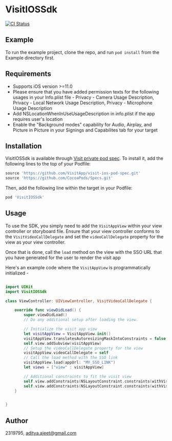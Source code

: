 # VisitIOSSdk

[![CI Status](https://img.shields.io/travis/2319795/VisitIOSSdk.svg?style=flat)](https://travis-ci.org/2319795/VisitIOSSdk)

## Example

To run the example project, clone the repo, and run `pod install` from the Example directory first.

## Requirements

- Supports iOS version >=11.0
- Please ensure that you have added permission texts for the following usages in your Info.plist file - Privacy - Camera Usage Description, Privacy - Local Network Usage Description, Privacy - Microphone Usage Description
- Add NSLocationWhenInUseUsageDescription in info.plist if the app requires user's location
- Enable the "Background modes" capability for Audio, Airplay, and Picture in Picture in your Signings and Capabilites tab for your target

## Installation

VisitIOSSdk is available through [Visit private pod spec](https://github.com/VisitApp/visit-ios-pod-spec). To install
it, add the following lines to the top of your Podfile:

```ruby
source 'https://github.com/VisitApp/visit-ios-pod-spec.git'
source 'https://github.com/CocoaPods/Specs.git'
```

Then, add the following line within the target in your Podfile:

```ruby
pod 'VisitIOSSdk'
```

## Usage

To use the SDK, you simply need to add the `VisitAppView` within your view controller or storyboard file. Ensure that your view controller conforms to the `VisitVideoCallDelegate` and set the `videoCallDelegate` property for the view as your view controller.

Once that is done, call the `load` method on the view with the SSO URL that you have generated for the user to render the visit app

Here's an example code where the `VisitAppView` is programmatically initialized -

```swift

import UIKit
import VisitIOSSdk

class ViewController: UIViewController, VisitVideoCallDelegate {

    override func viewDidLoad() {
        super.viewDidLoad()
        // Do any additional setup after loading the view.

        // Initialize the visit app view
        let visitAppView = VisitAppView.init()
        visitAppView.translatesAutoresizingMaskIntoConstraints = false
        self.view.addSubview(visitAppView)
        // Setup the videoCallDelegate property for the view
        visitAppView.videoCallDelegate = self
        // Call the load method with the SSO link
        visitAppView.load(appUrl: "MY_SSO_LINK")
        let views = ["view" : visitAppView]

        // Additional constraints to fit the visit view
        self.view.addConstraints(NSLayoutConstraint.constraints(withVisualFormat: "|-[view]-|", options: NSLayoutConstraint.FormatOptions.alignAllCenterX, metrics: nil, views: views))
        self.view.addConstraints(NSLayoutConstraint.constraints(withVisualFormat: "V:|-[view]-|", options: NSLayoutConstraint.FormatOptions.alignAllCenterY, metrics: nil, views: views))
    }


}
```

## Author

2319795, aditya.ajeet@gmail.com
